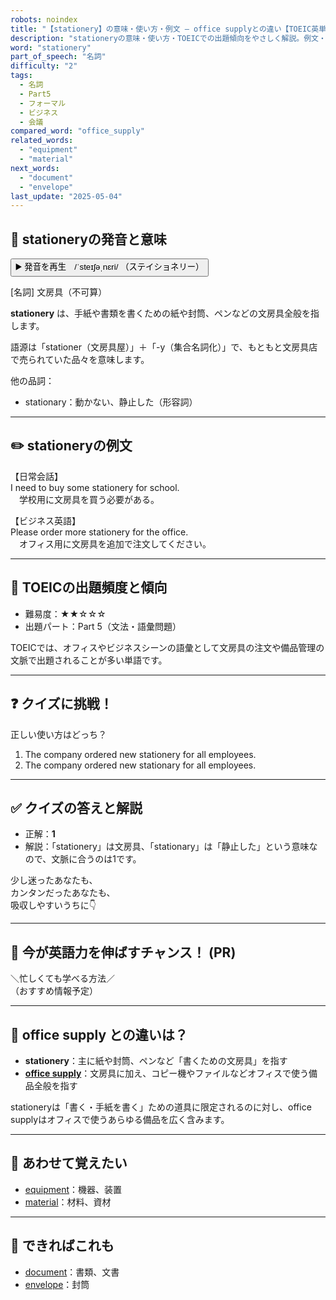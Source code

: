 ```yaml
---
robots: noindex
title: "【stationery】の意味・使い方・例文 ― office supplyとの違い【TOEIC英単語】"
description: "stationeryの意味・使い方・TOEICでの出題傾向をやさしく解説。例文・クイズ付きでoffice supplyとの違いもわかりやすく学べます。"
word: "stationery"
part_of_speech: "名詞"
difficulty: "2"
tags:
  - 名詞
  - Part5
  - フォーマル
  - ビジネス
  - 会議
compared_word: "office_supply"
related_words:
  - "equipment"
  - "material"
next_words:
  - "document"
  - "envelope"
last_update: "2025-05-04"
---
```


## 🔰 stationeryの発音と意味

<button class="play-audio" onclick="playTTS('stationery')">
  <span class="play-audio-main">
    ▶️ 発音を再生　/ˈsteɪʃəˌnɛri/
  </span>
  <span class="play-audio-sub">
    （ステイショネリー）
  </span>
</button>

[名詞] 文房具（不可算）

**stationery** は、手紙や書類を書くための紙や封筒、ペンなどの文房具全般を指します。

語源は「stationer（文房具屋）」＋「-y（集合名詞化）」で、もともと文房具店で売られていた品々を意味します。

他の品詞：  
- stationary：動かない、静止した（形容詞）

---

## ✏️ stationeryの例文

【日常会話】  
I need to buy some stationery for school.  
　学校用に文房具を買う必要がある。

【ビジネス英語】  
Please order more stationery for the office.  
　オフィス用に文房具を追加で注文してください。

---

## 🎯 TOEICの出題頻度と傾向

- 難易度：★★☆☆☆
- 出題パート：Part 5（文法・語彙問題）

TOEICでは、オフィスやビジネスシーンの語彙として文房具の注文や備品管理の文脈で出題されることが多い単語です。

---

## ❓ クイズに挑戦！

正しい使い方はどっち？

1. The company ordered new stationery for all employees.  
2. The company ordered new stationary for all employees.

---

## ✅ クイズの答えと解説

- 正解：**1**
- 解説：「stationery」は文房具、「stationary」は「静止した」という意味なので、文脈に合うのは1です。

少し迷ったあなたも、  
カンタンだったあなたも、  
吸収しやすいうちに👇️

---

## 🚀 今が英語力を伸ばすチャンス！ (PR)

<div class="info-center">
＼忙しくても学べる方法／<br>  
（おすすめ情報予定）
</div>

---

## 🤔  office supply との違いは？

- **stationery**：主に紙や封筒、ペンなど「書くための文房具」を指す
- **[office supply](/office_supply)**：文房具に加え、コピー機やファイルなどオフィスで使う備品全般を指す

stationeryは「書く・手紙を書く」ための道具に限定されるのに対し、office supplyはオフィスで使うあらゆる備品を広く含みます。

---

## 🧩 あわせて覚えたい

- [equipment](/equipment)：機器、装置
- [material](/material)：材料、資材

---

## 📖 できればこれも

- [document](/document)：書類、文書
- [envelope](/envelope)：封筒

<!-- cvid: aid41_bid30 -->
